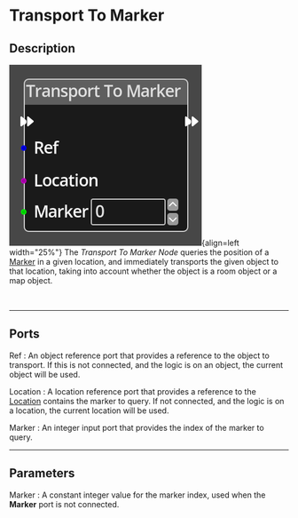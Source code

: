 
# Transport To Marker

## Description

![Transport To Marker Node](../../assets/nodes/transport_to_marker.png){align=left width="25%"}
The *Transport To Marker Node* queries the position of a 
[Marker](../../introduction/terminology.md#rooms) in a given location, and immediately
transports the given object to that location, taking into account whether the object is
a room object or a map object.

<br style="clear:left"/>
  
-------

## Ports

Ref 
: An object reference port that provides a reference to the object to transport.
  If this is not connected, and the logic is on an object, the current object will be
  used.

Location 
: A location reference port that provides a reference to the 
  [Location](../../introduction/terminology#locations) contains the marker to query.
  If not connected, and the logic is on a location, the current location will be used.

Marker
: An integer input port that provides the index of the marker to query.


-------

## Parameters

Marker 
: A constant integer value for the marker index, used when the __Marker__ port is not
  connected.


